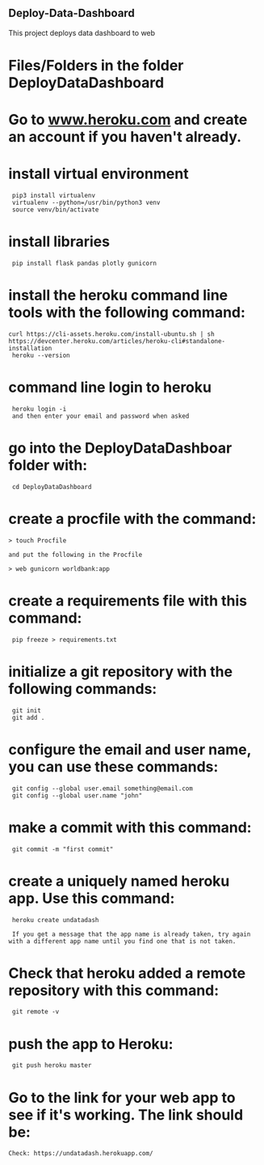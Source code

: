 ## Deploy-Data-Dashboard

This project deploys data dashboard to web

# Files/Folders in the folder DeployDataDashboard
  

# Go to www.heroku.com and create an account if you haven't already.

# install virtual environment
    
     pip3 install virtualenv
     virtualenv --python=/usr/bin/python3 venv
     source venv/bin/activate
# install libraries
     pip install flask pandas plotly gunicorn
     
# install the heroku command line tools with the following command:
    
    curl https://cli-assets.heroku.com/install-ubuntu.sh | sh
    https://devcenter.heroku.com/articles/heroku-cli#standalone-installation
     heroku --version
     
# command line login to heroku
     heroku login -i
     and then enter your email and password when asked

# go into the DeployDataDashboar folder with:
     cd DeployDataDashboard
     
# create a procfile with the command:
    > touch Procfile
    
    and put the following in the Procfile
    
    > web gunicorn worldbank:app
     
#  create a requirements file with this command:

     pip freeze > requirements.txt
     
# initialize a git repository with the following commands:
     git init
     git add .
     
# configure the email and user name, you can use these commands:
     git config --global user.email something@email.com
     git config --global user.name "john"
     
# make a commit with this command:
     git commit -m "first commit"
     
# create a uniquely named heroku app. Use this command:
     heroku create undatadash
     
     If you get a message that the app name is already taken, try again with a different app name until you find one that is not taken.
# Check that heroku added a remote repository with this command:     
     git remote -v
#  push the app to Heroku:
     git push heroku master
     
# Go to the link for your web app to see if it's working. The link should be:
    Check: https://undatadash.herokuapp.com/
